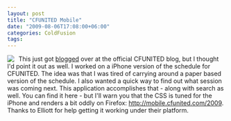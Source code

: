 ```yaml
---
layout: post
title: "CFUNITED Mobile"
date: "2009-08-06T17:08:00+06:00"
categories: ColdFusion 
tags: 
---
```


<img src="http://cfunited.com/blog/images//iphone_app1.jpg" align="left" style="margin-right:10px">

This just got <a href="http://cfunited.com/blog/index.cfm/2009/8/6/CFUnited-mobile-schedule">blogged</a> over at the official CFUNITED blog, but I thought I'd point it out as well. I worked on a iPhone version of the schedule for CFUNITED. The idea was that I was tired of carrying around a paper based version of the schedule. I also wanted a quick way to find out what session was coming next. This application accomplishes that - along with search as well. You can find it here - but I'll warn you that the CSS is tuned for the iPhone and renders a bit oddly on Firefox: <a href="http://mobile.cfunited.com/2009">http://mobile.cfunited.com/2009</a>. Thanks to Elliott for help getting it working under their platform.

<br clear="left">